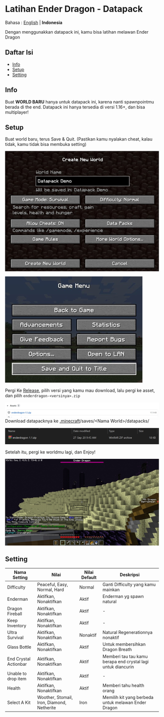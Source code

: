 # Latihan Ender Dragon - Datapack

Bahasa : [English](README.md "English") | **Indonesia**

Dengan menggunakkan datapack ini, kamu bisa latihan melawan Ender Dragon

## Daftar Isi

-   [Info](#info)
-   [Setup](#setup)
-   [Setting](#setting)

## Info

Buat **WORLD BARU** hanya untuk datapack ini, karena nanti spawnpointmu berada di the end. Datapack ini hanya tersedia di versi 1.16+, dan bisa multiplayer!

## Setup

Buat world baru, terus Save & Quit. (Pastikan kamu nyalakan cheat, kalau tidak, kamu tidak bisa membuka setting)

![Buat World Baru](image/createNewWorld.jpg)

![Save & Quit](image/saveAndQuit.jpg)

Pergi Ke [Release](https://github.com/barraIhsan/enderdragon/releases/ "Pergi ke Release"), pilih versi yang kamu mau download, lalu pergi ke asset, dan pilih `enderdragon-<versinya>.zip`

![Asset Download File](image/assetDownload.jpg)
Download datapacknya ke [.minecraft](https://minecraft.gamepedia.com/.minecraft "Cari dimana .minecraft foldermu")/saves/\<Nama World>\/datapacks/

![Datapack telah terinstal](image/datapackInstalled.jpg)

Setelah itu, pergi ke worldmu lagi, dan Enjoy!

![Play Screen](image/playScreen.jpg)

## Setting

| Nama Setting          | Nilai                                      | Nilai Default | Deskripsi                                                    |
| --------------------- | ------------------------------------------ | ------------- | ------------------------------------------------------------ |
| Difficulty            | Peaceful, Easy, Normal, Hard               | Normal        | Ganti Difficulty yang kamu mainkan                           |
| Enderman              | Aktifkan, Nonaktifkan                      | Aktif         | Enderman yg spawn natural                                    |
| Dragon Fireball       | Aktifkan, Nonaktifkan                      | Aktif         | -                                                            |
| Keep Inventory        | Aktifkan, Nonaktifkan                      | Aktif         | -                                                            |
| Ultra Survival        | Aktifkan, Nonaktifkan                      | Nonaktif      | Natural Regenerationnya nonaktif                             |
| Glass Bottle          | Aktifkan, Nonaktifkan                      | Aktif         | Untuk membersihkan Dragon Breath                             |
| End Crystal Actionbar | Aktifkan, Nonaktifkan                      | Aktif         | Memberi tau tau kamu berapa end crystal lagi untuk diancurin |
| Unable to drop item   | Aktifkan, Nonaktifkan                      | Aktif         | -                                                            |
| Health                | Aktifkan, Nonaktifkan                      | Aktif         | Memberi tahu health orang                                    |
| Select A Kit          | Woother, Stomail, Iron, Diamond, Netherite | Iron          | Memilih kit yang berbeda untuk melawan Ender Dragon          |
